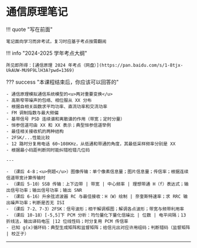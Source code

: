 # 通信原理笔记

<div id="progress-container">
  <div id="progress-bar"></div>
</div>

!!! quote "写在前面"

    笔记面向学习而非考试，复习时应基于考点按需翻阅

!!! info "2024-2025 学年考点大纲"

    所见即所得：[通信原理 2024 年考点（网盘）](https://pan.baidu.com/s/1-8tjx-UkAUW-MU9F9LlH3A?pwd=1369)


??? success "本课程结束后，你应该可以回答的"

    - 通信原理模拟通信系统模型的<u>两对重要变换</u>
    - 高斯窄带噪声的包络、相位服从 XX 分布
    - 根据自相关函数求平均功率、直流功率和交流功率
    - FM 调制指数与最大频偏
    - 基带信号 PSD 连续谱和离散谱的作用（带宽；定时分量）
    - 恒参信道可由 XX 和 XX 表示；典型恒参信道举例
    - 最佳相关接收机的两种结构
    - 2FSK/...性能比较
    - 12 路时分复用电话 60~108KHz，从低通和带通的角度，其最低采样频率分别是 XX
    - 根据最小码距判断同时能纠错检错几位码

    ---

    - （课后 4-8；<u>例题</u>）图像传输：单个像素信息量；图片信息量；传信率；根据连续信道带宽计算传输时
    - （课后 5-10）SSB 传输：上下边带 | 带宽 | 中心频率 | 理想带通 H（f）表达式；输出信号功率；输出信号功率；输出 SNR
    - （课后 6-16）升余弦滤波器 RC 与最佳接收：H（W）绘制 | 奈奎斯特速率；求 RRC 输出噪声功率；判断是否无 ISI
    - （课后 7-2、7-3）2FSK：信号波形；相干解调框图；解调各点波形；带宽与频带利用率
    - （课后 10-18）[-5,5]下 PCM 分析：均匀量化下量化信噪比 | 位数 | 电平间隔；13 折线法，输出译码电压 |12 位线性码；时分复用 PCM 传信率
    - 已知 g(x)循环码：典型生成矩阵和监督矩阵；给信元出对应许用组码；判断错码（监督矩阵 | 校正子）

---